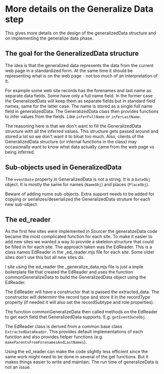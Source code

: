 # More details on the Generalize Data step

This gives more details on the design of the generalizedData structure and on implementing the generalize data phase.

## The goal for the GeneralizedData structure

The idea is that the generalized data represents the data from the current web page in a standardized form.
At the same time it should be representing what is on the web page - not too much of an interpretation of it.

For example some web site records has the forenames and last name as separate data fields. Some have only a full name field.
In the former case the GeneralizedData will keep them as separate fields but in standard field names, same for the latter case.
The name is stored as a single full name field in generalizedData. The GeneralizedData class then provides functions to infer values from the fields.
Like `inferFullName` or `inferLastName`.

The reasoning here is that we don't want to fill the GeneralizedData structure with all the inferred values.
This structure gets passed around and stored a lot so we don't want it to bloat too much.
Also, clients of the GeneralizedData structure (or internal functions in the class) may occasionally want to know what data actually came from the web page vs being inferred.

## Sub-objects used in GeneralizedData

The `eventDate` property in GeneralizedData is not a string. It is a `DateObj` object. It is mostly the same for names (`NameObj`) and places (`PlaceObj`).

Beware of adding nume sub-objects. Extra support needs to be added for copying or serializes/deserialized the GeneralizedData struture for each new sub-object.

## The ed_reader

As the first few sites were implemented in Sourcer the generalizeData code became the most complicated function for each site.
To make it easier to add new sites we wanted a way to provide a skeleton structure that could be filled in for each site.
The approach taken was the EdReader. This is a class names <Site>EdReader in the <site>_ed_reader.mjs file for each site. Some older sites don't use this but all new sites do.

I site using the ed_reader the <site>_generalize_data.mjs file is just a imple boilerplate file that created the EdReader and uses the function commonGeneralizeData to build the GeneralizedData object using the EdReader.

The EdReader will have a constructor that is passed the extracted_data. The constructor will determinr the record type and store it in the recordType property (if needed it will also set the recordSubtype and role properties).

The function commonGeneralizeData then called methods on the EdReader to get each field that GeneralizedData supports. E.g. `getEventDateObj`.

The <Site>EdReader class is derived from a common base class `ExtractedDataReader`. This provides default implementations of each function and also provides helper functions (e.g. `makeParentsFromForenamesAndLastNames`).

Using the ed_reader can make the code slightly less efficient since the same work might need to be done in several of the get functions. But it makes things easier to write and maintain. The run time of generalizeData is not an issue.




